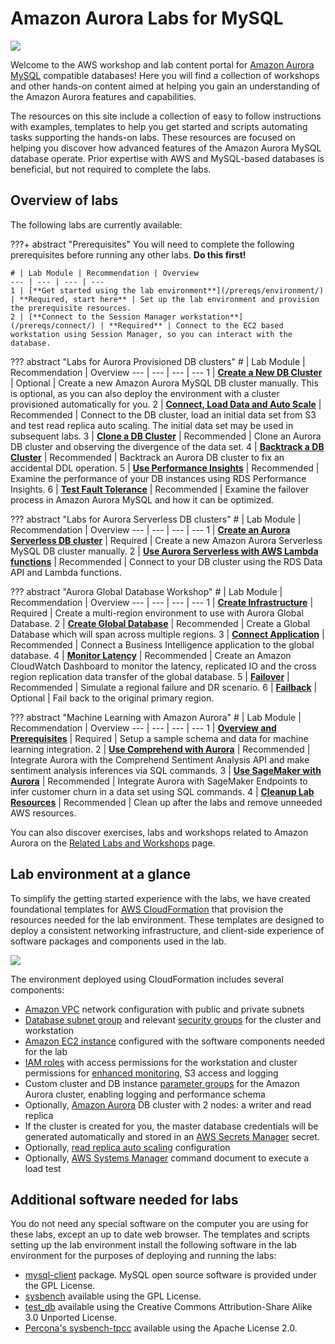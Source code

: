 # Amazon Aurora Labs for MySQL

<div class="aurora"><img src="/assets/images/amazon-aurora.svg"></div>

Welcome to the AWS workshop and lab content portal for <a href="https://aws.amazon.com/rds/aurora/details/mysql-details/" target="_blank">Amazon Aurora MySQL</a> compatible databases! Here you will find a collection of workshops and other hands-on content aimed at helping you gain an understanding of the Amazon Aurora features and capabilities.

The resources on this site include a collection of easy to follow instructions with examples, templates to help you get started and scripts automating tasks supporting the hands-on labs. These resources are focused on helping you discover how advanced features of the Amazon Aurora MySQL database operate. Prior expertise with AWS and MySQL-based databases is beneficial, but not required to complete the labs.


## Overview of labs

The following labs are currently available:

???+ abstract "Prerequisites"
    You will need to complete the following prerequisites before running any other labs. **Do this first!**

    # | Lab Module | Recommendation | Overview
    --- | --- | --- | ---
    1 | [**Get started using the lab environment**](/prereqs/environment/) | **Required, start here** | Set up the lab environment and provision the prerequisite resources.
    2 | [**Connect to the Session Manager workstation**](/prereqs/connect/) | **Required** | Connect to the EC2 based workstation using Session Manager, so you can interact with the database.


??? abstract "Labs for Aurora Provisioned DB clusters"
    # | Lab Module | Recommendation | Overview
    --- | --- | --- | ---
    1 | [**Create a New DB Cluster**](/provisioned/create/) | Optional | Create a new Amazon Aurora MySQL DB cluster manually. This is optional, as you can also deploy the environment with a cluster provisioned automatically for you.
    2 | [**Connect, Load Data and Auto Scale**](/provisioned/interact/) | Recommended | Connect to the DB cluster, load an initial data set from S3 and test read replica auto scaling. The initial data set may be used in subsequent labs.
    3 | [**Clone a DB Cluster**](/provisioned/clone/) | Recommended | Clone an Aurora DB cluster and observing the divergence of the data set.
    4 | [**Backtrack a DB Cluster**](/provisioned/backtrack/) | Recommended | Backtrack an Aurora DB cluster to fix an accidental DDL operation.
    5 | [**Use Performance Insights**](/provisioned/perf-insights/) | Recommended | Examine the performance of your DB instances using RDS Performance Insights.
    6 | [**Test Fault Tolerance**](/provisioned/failover/) | Recommended | Examine the failover process in Amazon Aurora MySQL and how it can be optimized.


??? abstract "Labs for Aurora Serverless DB clusters"
    # | Lab Module | Recommendation | Overview
    --- | --- | --- | ---
    1 | [**Create an Aurora Serverless DB cluster**](/serverless/create/) | Required | Create a new Amazon Aurora Serverless MySQL DB cluster manually.
    2 | [**Use Aurora Serverless with AWS Lambda functions**](/serverless/dataapi/) | Recommended | Connect to your DB cluster using the RDS Data API and Lambda functions.


??? abstract "Aurora Global Database Workshop"
    # | Lab Module | Recommendation | Overview
    --- | --- | --- | ---
    1 | [**Create Infrastructure**](/global/create/) | Required | Create a multi-region environment to use with Aurora Global Database.
    2 | [**Create Global Database**](/global/gdb/) | Recommended | Create a Global Database which will span across multiple regions.
    3 | [**Connect Application**](/global/biapp/) | Recommended | Connect a Business Intelligence application to the global database.
    4 | [**Monitor Latency**](/global/cw/) | Recommended | Create an Amazon CloudWatch Dashboard to monitor the latency, replicated IO and the cross region replication data transfer of the global database.
    5 | [**Failover**](/global/failover/) | Recommended | Simulate a regional failure and DR scenario.
    6 | [**Failback**](/global/failback/) | Optional | Fail back to the original primary region.


??? abstract "Machine Learning with Amazon Aurora"
    # | Lab Module | Recommendation | Overview
    --- | --- | --- | ---
    1 | [**Overview and Prerequisites**](/ml/overview/) | Required | Setup a sample schema and data for machine learning integration.
    2 | [**Use Comprehend with Aurora**](/ml/comprehend/) | Recommended | Integrate Aurora with the Comprehend Sentiment Analysis API and make sentiment analysis inferences via SQL commands.
    3 | [**Use SageMaker with Aurora**](/ml/sagemaker/) | Recommended | Integrate Aurora with SageMaker Endpoints to infer customer churn in a data set using SQL commands.
    4 | [**Cleanup Lab Resources**](/ml/cleanup/) | Recommended | Clean up after the labs and remove unneeded AWS resources.       


You can also discover exercises, labs and workshops related to Amazon Aurora on the [Related Labs and Workshops](/related/labs/) page.


## Lab environment at a glance

To simplify the getting started experience with the labs, we have created foundational templates for <a href="https://aws.amazon.com/cloudformation/" target="_blank">AWS CloudFormation</a> that provision the resources needed for the lab environment. These templates are designed to deploy a consistent networking infrastructure, and client-side experience of software packages and components used in the lab.

<div class="architecture"><img src="/assets/images/generic-architecture.png"></div>

The environment deployed using CloudFormation includes several components:

*	<a href="https://docs.aws.amazon.com/vpc/latest/userguide/what-is-amazon-vpc.html" target="_blank">Amazon VPC</a> network configuration with public and private subnets
*	<a href="https://docs.aws.amazon.com/AmazonRDS/latest/UserGuide/USER_VPC.WorkingWithRDSInstanceinaVPC.html#USER_VPC.Subnets" target="_blank">Database subnet group</a> and relevant <a href="https://docs.aws.amazon.com/vpc/latest/userguide/VPC_SecurityGroups.html" target="_blank">security groups</a> for the cluster and workstation
*	<a href="https://docs.aws.amazon.com/AWSEC2/latest/UserGuide/Instances.html" target="_blank">Amazon EC2 instance</a> configured with the software components needed for the lab
*	<a href="https://docs.aws.amazon.com/IAM/latest/UserGuide/id_roles.html" target="_blank">IAM roles</a> with access permissions for the workstation and cluster permissions for <a href="https://docs.aws.amazon.com/AmazonRDS/latest/UserGuide/USER_Monitoring.OS.html" target="_blank">enhanced monitoring</a>, S3 access and logging
*	Custom cluster and DB instance <a href="https://docs.aws.amazon.com/AmazonRDS/latest/UserGuide/USER_WorkingWithParamGroups.html" target="_blank">parameter groups</a> for the Amazon Aurora cluster, enabling logging and performance schema
*	Optionally, <a href="https://docs.aws.amazon.com/AmazonRDS/latest/AuroraUserGuide/CHAP_AuroraOverview.html" target="_blank">Amazon Aurora</a> DB cluster with 2 nodes: a writer and read replica
* If the cluster is created for you, the master database credentials will be generated automatically and stored in an <A href="https://docs.aws.amazon.com/secretsmanager/latest/userguide/intro.html" target="_blank">AWS Secrets Manager</a> secret.
*	Optionally, <a href="https://docs.aws.amazon.com/AmazonRDS/latest/AuroraUserGuide/Aurora.Integrating.AutoScaling.html" target="_blank">read replica auto scaling</a> configuration
*	Optionally, <a href="https://docs.aws.amazon.com/systems-manager/latest/userguide/what-is-systems-manager.html" target="_blank">AWS Systems Manager</a> command document to execute a load test


## Additional software needed for labs

You do not need any special software on the computer you are using for these labs, except an up to date web browser. The templates and scripts setting up the lab environment install the following software in the lab environment for the purposes of deploying and running the labs:

* [mysql-client](https://dev.mysql.com/doc/refman/5.6/en/programs-client.html) package. MySQL open source software is provided under the GPL License.
* [sysbench](https://github.com/akopytov/sysbench) available using the GPL License.
* [test_db](https://github.com/datacharmer/test_db) available using the Creative Commons Attribution-Share Alike 3.0 Unported License.
* [Percona's sysbench-tpcc](https://github.com/Percona-Lab/sysbench-tpcc) available using the Apache License 2.0.

